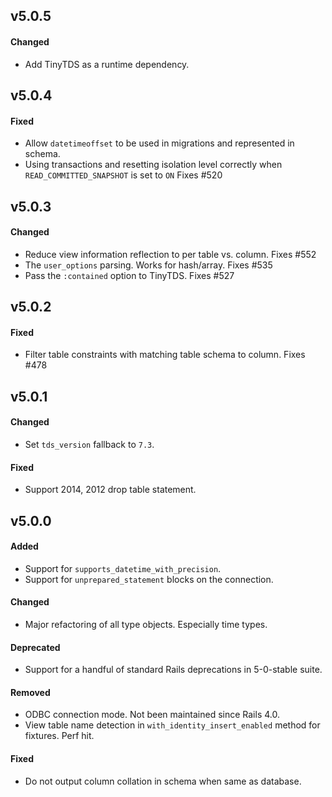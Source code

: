 ## v5.0.5

#### Changed

* Add TinyTDS as a runtime dependency.


## v5.0.4

#### Fixed

* Allow `datetimeoffset` to be used in migrations and represented in schema.
* Using transactions and resetting isolation level correctly when `READ_COMMITTED_SNAPSHOT` is set to `ON` Fixes #520


## v5.0.3

#### Changed

* Reduce view information reflection to per table vs. column. Fixes #552
* The `user_options` parsing. Works for hash/array. Fixes #535
* Pass the `:contained` option to TinyTDS. Fixes #527


## v5.0.2

#### Fixed

* Filter table constraints with matching table schema to column. Fixes #478


## v5.0.1

#### Changed

* Set `tds_version` fallback to `7.3`.

#### Fixed

* Support 2014, 2012 drop table statement.


## v5.0.0

#### Added

* Support for `supports_datetime_with_precision`.
* Support for `unprepared_statement` blocks on the connection.

#### Changed

* Major refactoring of all type objects. Especially time types.

#### Deprecated

* Support for a handful of standard Rails deprecations in 5-0-stable suite.

#### Removed

* ODBC connection mode. Not been maintained since Rails 4.0.
* View table name detection in `with_identity_insert_enabled` method for fixtures. Perf hit.

#### Fixed

* Do not output column collation in schema when same as database.
